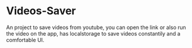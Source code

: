 # Videos-Saver
An project to save videos from youtube, you can open the link or also run the video on the app, has localstorage to save videos constantily and a comfortable UI.
